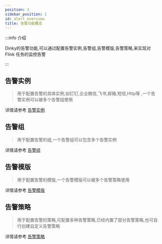 ```yaml
---
position: 1
sidebar_position: 1
id: alert_overview
title: 告警功能概览
---
```


:::info 介绍

Dinky的告警功能,可以通过配置告警实例,告警组,告警模版,告警策略,来实现对 Flink 任务的监控告警

:::
## 告警实例

> 用于配置告警的具体实例,如钉钉,企业微信,飞书,邮箱,短信,Http等 ,一个告警实例可以被多个告警组使用

详情请参考 [告警实例](alert_instance)

## 告警组

> 用于配置告警的组,一个告警组可以包含多个告警实例

详情请参考 [告警组](alert_group)

## 告警模版

> 用于配置告警的模版,一个告警模版可以被多个告警策略使用

详情请参考 [告警模版](alert_template)


## 告警策略

> 用于配置告警的策略,可配置多种告警策略,已经内置了部分告警策略,也可自行创建自定义告警策略

详情请参考 [告警策略](./alert_strategy)
